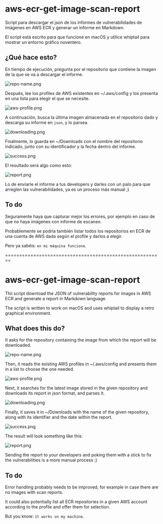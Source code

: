 # aws-ecr-get-image-scan-report
Script para descargar el json de los informes de vulnerabilidades de imágenes en AWS ECR y generar un informe en Markdown.

El script está escrito para que funcione en macOS y utilice whiptail para mostrar un entorno gráfico noventero.

## ¿Qué hace esto?
En tiempo de ejecución, pregunta por el repositorio que contiene la imagen de la que se va a descargar el informe.

![repo-name.png](readme-assets/repo-name.png)

Después, lee los profiles de AWS existentes en ~/.aws/config y los presenta en una lista para elegir el que se necesite.

![aws-profile.png](readme-assets/aws-profile.png)

A continuación, busca la última imagen almacenada en el repositorio dado y descarga su informe en `json`, y lo parsea.

![downloading.png](readme-assets/downloading.png)

Finalmente, lo guarda en ~/Downloads con el nombre del repositorio indicado, junto con su identificador y la fecha dentro del informe.

![success.png](readme-assets/success.png)

El resultado será algo como esto:

![report.png](readme-assets/report.png)

Lo de enviarle el informe a tus developers y darles con un palo para que arreglen las vulnerabilidades, ya es un proceso más manual ;)

## To do
Seguramente haya que capturar mejor los errores, por ejemplo en caso de que no haya imágenes con informe de escaneo.

Probablemente se podría también listar todos los repositorios en ECR de una cuenta de AWS dada según el profile y darlos a elegir.

Pero ya sabéis: `en mi máquina funciona`.

========================================================

# aws-ecr-get-image-scan-report
Thii script download the JSON of vulnerability reports for images in AWS ECR and generate a report in Markdown language.

The script is written to work on macOS and uses whiptail to display a retro graphical environment.

## What does this do?
It asks for the repository containing the image from which the report will be downloaded.

![repo-name.png](readme-assets/repo-name.png)

Then, it reads the existing AWS profiles in ~/.aws/config and presents them in a list to choose the one needed.

![aws-profile.png](readme-assets/aws-profile.png)

Next, it searches for the latest image stored in the given repository and downloads its report in json format, and parses it.

![downloading.png](readme-assets/downloading.png)

Finally, it saves it in ~/Downloads with the name of the given repository, along with its identifier and the date within the report.

![success.png](readme-assets/success.png)

The result will look something like this:

![report.png](readme-assets/report.png)

Sending the report to your developers and poking them with a stick to fix the vulnerabilities is a more manual process ;)

## To do
Error handling probably needs to be improved, for example in case there are no images with scan reports.

It could also potentially list all ECR repositories in a given AWS account according to the profile and offer them for selection.

But you know: `it works on my machine`.